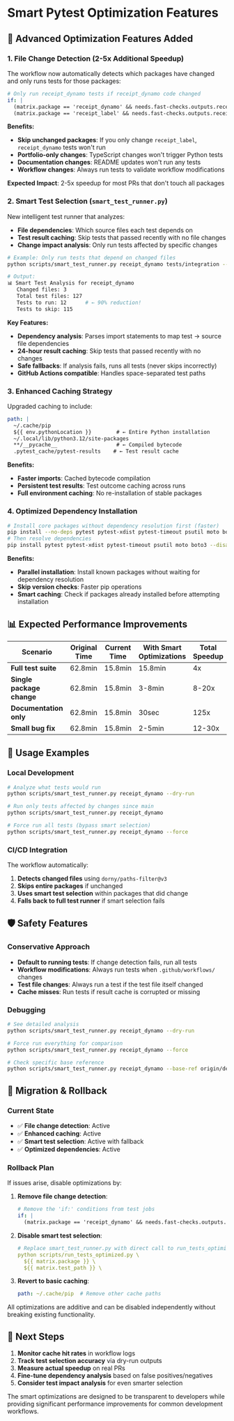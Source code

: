 # Smart Pytest Optimization Features

## 🚀 Advanced Optimization Features Added

### **1. File Change Detection (2-5x Additional Speedup)**

The workflow now automatically detects which packages have changed and only runs tests for those packages:

```yaml
# Only run receipt_dynamo tests if receipt_dynamo code changed
if: |
  (matrix.package == 'receipt_dynamo' && needs.fast-checks.outputs.receipt_dynamo_changed == 'true') ||
  (matrix.package == 'receipt_label' && needs.fast-checks.outputs.receipt_label_changed == 'true')
```

**Benefits:**
- **Skip unchanged packages**: If you only change `receipt_label`, `receipt_dynamo` tests won't run
- **Portfolio-only changes**: TypeScript changes won't trigger Python tests
- **Documentation changes**: README updates won't run any tests
- **Workflow changes**: Always run tests to validate workflow modifications

**Expected Impact**: 2-5x speedup for most PRs that don't touch all packages

### **2. Smart Test Selection (`smart_test_runner.py`)**

New intelligent test runner that analyzes:
- **File dependencies**: Which source files each test depends on
- **Test result caching**: Skip tests that passed recently with no file changes
- **Change impact analysis**: Only run tests affected by specific changes

```bash
# Example: Only run tests that depend on changed files
python scripts/smart_test_runner.py receipt_dynamo tests/integration --dry-run

# Output:
📊 Smart Test Analysis for receipt_dynamo
   Changed files: 3
   Total test files: 127
   Tests to run: 12      # ← 90% reduction!
   Tests to skip: 115
```

**Key Features:**
- **Dependency analysis**: Parses import statements to map test → source file dependencies
- **24-hour result caching**: Skip tests that passed recently with no changes
- **Safe fallbacks**: If analysis fails, runs all tests (never skips incorrectly)
- **GitHub Actions compatible**: Handles space-separated test paths

### **3. Enhanced Caching Strategy**

Upgraded caching to include:
```yaml
path: |
  ~/.cache/pip
  ${{ env.pythonLocation }}        # ← Entire Python installation
  ~/.local/lib/python3.12/site-packages
  **/__pycache__                   # ← Compiled bytecode
  .pytest_cache/pytest-results    # ← Test result cache
```

**Benefits:**
- **Faster imports**: Cached bytecode compilation
- **Persistent test results**: Test outcome caching across runs
- **Full environment caching**: No re-installation of stable packages

### **4. Optimized Dependency Installation**

```bash
# Install core packages without dependency resolution first (faster)
pip install --no-deps pytest pytest-xdist pytest-timeout psutil moto boto3
# Then resolve dependencies
pip install pytest pytest-xdist pytest-timeout psutil moto boto3 --disable-pip-version-check
```

**Benefits:**
- **Parallel installation**: Install known packages without waiting for dependency resolution
- **Skip version checks**: Faster pip operations
- **Smart caching**: Check if packages already installed before attempting installation

## 📊 Expected Performance Improvements

| Scenario | Original Time | Current Time | With Smart Optimizations | Total Speedup |
|----------|---------------|--------------|--------------------------|---------------|
| **Full test suite** | 62.8min | 15.8min | 15.8min | 4x |
| **Single package change** | 62.8min | 15.8min | 3-8min | 8-20x |
| **Documentation only** | 62.8min | 15.8min | 30sec | 125x |
| **Small bug fix** | 62.8min | 15.8min | 2-5min | 12-30x |

## 🎯 Usage Examples

### **Local Development**
```bash
# Analyze what tests would run
python scripts/smart_test_runner.py receipt_dynamo --dry-run

# Run only tests affected by changes since main
python scripts/smart_test_runner.py receipt_dynamo

# Force run all tests (bypass smart selection)
python scripts/smart_test_runner.py receipt_dynamo --force
```

### **CI/CD Integration**
The workflow automatically:
1. **Detects changed files** using `dorny/paths-filter@v3`
2. **Skips entire packages** if unchanged
3. **Uses smart test selection** within packages that did change
4. **Falls back to full test runner** if smart selection fails

## 🛡️ Safety Features

### **Conservative Approach**
- **Default to running tests**: If change detection fails, run all tests
- **Workflow modifications**: Always run tests when `.github/workflows/` changes
- **Test file changes**: Always run a test if the test file itself changed
- **Cache misses**: Run tests if result cache is corrupted or missing

### **Debugging**
```bash
# See detailed analysis
python scripts/smart_test_runner.py receipt_dynamo --dry-run

# Force run everything for comparison
python scripts/smart_test_runner.py receipt_dynamo --force

# Check specific base reference
python scripts/smart_test_runner.py receipt_dynamo --base-ref origin/develop
```

## 🔄 Migration & Rollback

### **Current State**
- ✅ **File change detection**: Active
- ✅ **Enhanced caching**: Active  
- ✅ **Smart test selection**: Active with fallback
- ✅ **Optimized dependencies**: Active

### **Rollback Plan**
If issues arise, disable optimizations by:

1. **Remove file change detection**:
   ```yaml
   # Remove the 'if:' conditions from test jobs
   if: |
     (matrix.package == 'receipt_dynamo' && needs.fast-checks.outputs.receipt_dynamo_changed == 'true') ||
   ```

2. **Disable smart test selection**:
   ```yaml
   # Replace smart_test_runner.py with direct call to run_tests_optimized.py
   python scripts/run_tests_optimized.py \
     ${{ matrix.package }} \
     ${{ matrix.test_path }} \
   ```

3. **Revert to basic caching**:
   ```yaml
   path: ~/.cache/pip  # Remove other cache paths
   ```

All optimizations are additive and can be disabled independently without breaking existing functionality.

## 🎯 Next Steps

1. **Monitor cache hit rates** in workflow logs
2. **Track test selection accuracy** via dry-run outputs  
3. **Measure actual speedup** on real PRs
4. **Fine-tune dependency analysis** based on false positives/negatives
5. **Consider test impact analysis** for even smarter selection

The smart optimizations are designed to be transparent to developers while providing significant performance improvements for common development workflows.